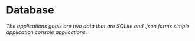 # Database

*The applications goals are two data that are SQLite and .json forms simple application console applications.*

